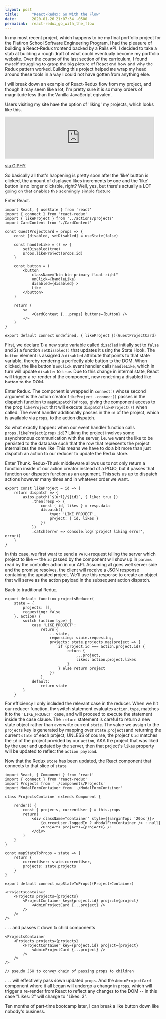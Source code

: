 ```yaml
---
layout: post
title:      "React-Redux: Go With the Flow"
date:       2020-01-26 21:07:34 -0500
permalink:  react-redux_go_with_the_flow
---
```


In my most recent project, which happens to be my final portfolio project for the Flatiron School Software Engineering Program, I had the pleasure of building a React-Redux frontend backed by a Rails API. I decided to take a stab at building a rough draft of what could eventually become my portfolio website. Over the course of the last section of the curriculum, I found myself struggling to grasp the big picture of React and how and why the Redux pattern worked. Building this project helped me wrap my head around these tools in a way I could not have gotten from anything else. 

I will break down an example of React-Redux flow from my project, and though it may seem like a lot, I'm pretty sure it is so many orders of magnitude less than the Vanilla JavaScript eqivalent.

Users visiting my site have the option of 'liking' my projects, which looks like this.

<iframe src="https://giphy.com/embed/J2hFwj9d0VyVUn6t2C" width="480" height="136" frameBorder="0" class="giphy-embed" allowFullScreen></iframe><p><a href="https://giphy.com/gifs/J2hFwj9d0VyVUn6t2C">via GIPHY</a></p>
So basically all that's happening is pretty soon after the 'like' button is clicked, the amount of displayed likes increments by one and the 'like' button is no longer clickable, right? Well, yes, but there's actually a LOT going on that enables this seemingly simple feature!

Enter React.
```
import React, { useState } from 'react'
import { connect } from 'react-redux'
import { likeProject } from '../actions/projects'
import CardContent from './CardContent'

const GuestProjectCard = props => {
    const [disabled, setDisabled] = useState(false)

    const handleLike = () => {
        setDisabled(true)
        props.likeProject(props.id)
    }

    const button = (
        <button 
            className="btn btn-primary float-right" 
            onClick={handleLike}
            disabled={disabled} >
            Like
        </button>
    )

    return (
        <>
            <CardContent {...props} buttons={button} />
        </>
    )
}

export default connect(undefined, { likeProject })(GuestProjectCard)
```
First, we declare 1) a new state variable called `disabled` initially set to `false` and 2) a function `setDisabled()` that updates it using the State Hook. The `button` element is assigned a `disabled` attribute that points to that state variable, thereby rendering a perfectly able button to the DOM. When clicked, the like button's `onClick` event handler calls `handleLike`, which in turn will update `disabled` to `true`. Due to this change in internal state, React will trigger a re-render of the component, now rendering a disabled like button to the DOM. 

Enter Redux. The component is wrapped in `connect()` whose second argument is the action creator `likeProject `. `connect()` passes in the dispatch function to `mapDispatchToProps`, giving the component access to the prop `likeProject` that will execute `dispatch(likeProject())` when called. The event handler additionally passes in the `id` of the project, which is available via `props`, to the action dispatch.

So what exactly happens when our event handler function calls `props.likeProject(props.id)`? Liking the project involves some asynchronous communication with the server, i.e. we want the like to be persisted to the database such that the row that represents the project internalizes the new like. This means we have to do a bit more than just dispatch an action to our reducer to update the Redux store.

Enter Thunk. Redux-Thunk middleware allows us to not only return a function inside of our action creator instead of a POJO, but it passes that function our dispatch function as an argument. This sets us up to dispatch actions however many times and in whatever order we want. 
```
export const likeProject = id => {
    return dispatch => {
        axios.patch(`${url}/${id}`, { like: true })
            .then(resp => {
                const { id, likes } = resp.data
                dispatch({
                    type: 'LIKE_PROJECT',
                    project: { id, likes }
                })
            })
            .catch(error => console.log('project liking error', error))
    }
}
```
In this case, we first want to send a `PATCH` request telling the server which project to like -- the `id` passed by the component will show up in `params` read by the controller action in our API. Assuming all goes well server side and the promise resolves, the client will receive a JSON response containing the updated project. We'll use this response to create an object that will serve as the action payload in the subsequent action dispatch.

Back to traditional Redux.
```
export default function projectsReducer(
    state = {
        projects: [],
        requesting: false
    }, action) {
        switch (action.type) {
            case 'LIKE_PROJECT':
                return {
                    ...state,
                    requesting: state.requesting,
                    projects: state.projects.map(project => {
                        if (project.id === action.project.id) {
                            return {
                                ...project,
                                likes: action.project.likes
                            }
                        } else return project
                    })
                }
            default:
                return state
        }
    }
```
For efficiency I only included the relevant case in the reducer. When we hit our reducer function, the switch statement evaluates `action.type`, matches it to the `'LIKE_PROJECT'` case, and will proceed to execute the statement inside the case clause. The` return` statement is careful to return a new state object rather than overwrite current `state`. The value we assign to the `projects` key is generated by mapping over `state.projects`and returning the current `state` of each project, UNLESS of course, the project's `id` matches the `id` of the project provided by our `action`, AKA the project that was liked by the user and updated by the server, then that project's `likes` property will be updated to reflect the `action payload`.

Now that the Redux `store` has been updated, the React component that connects to that slice of `state` 
```
import React, { Component } from 'react'
import { connect } from 'react-redux'
import Projects from '../components/Projects'
import ModalFormContainer from './ModalFormContainer'

class ProjectsContainer extends Component {

    render() {
        const { projects, currentUser } = this.props
        return(
            <div className="container" style={{marginTop: '20px'}}>
                {currentUser.loggedIn ? <ModalFormContainer /> : null}
                <Projects projects={projects} />
            </div>
        )
    }
}

const mapStateToProps = state => {
    return {
        currentUser: state.currentUser,
        projects: state.projects
    }
}

export default connect(mapStateToProps)(ProjectsContainer)

<ProjectsContainer 
    <Projects projects={projects} 
        <ProjectContainer key={project.id} project={project} 
            <AdminProjectCard {...project} />
        />
    />
/>
```
. . . and passes it down to child components 
```
<ProjectsContainer 
    <Projects projects={projects} 
        <ProjectContainer key={project.id} project={project} 
            <AdminProjectCard {...project} />
        />
    />
/>

// pseudo JSX to convey chain of passing props to children
```
. . . will effectively pass down updated `props`. And the `AdminProjectCard` component where it all began will undergo a change in `props`, which will trigger a re-render from React to reflect any changes to the DOM -- in this case "Likes: 2" will change to "Likes: 3". 

Ten months of part-time bootcamp later, I can break a like button down like nobody's business. 

